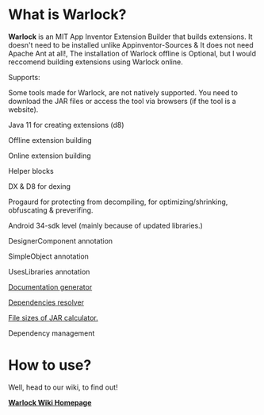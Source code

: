 # What is Warlock?

**Warlock** is an MIT App Inventor Extension Builder that builds extensions. It doesn't need to be installed unlike Appinventor-Sources & It does not need Apache Ant at all!, The installation of Warlock offline is Optional, but I would reccomend building extensions using Warlock online.

Supports:

Some tools made for Warlock, are not natively supported. You need to download the JAR files or access the tool via browsers (if the tool is a website).

Java 11 for creating extensions (d8)

Offline extension building

Online extension building

Helper blocks

DX & D8 for dexing

Progaurd for protecting from decompiling, for optimizing/shrinking, obfuscating & preverifing.

Android 34-sdk level (mainly because of updated libraries.)

DesignerComponent annotation

SimpleObject annotation

UsesLibraries annotation

<a href="https://philippinedeveloper.github.io/DocumentationWarlock/">Documentation generator</a>

<a href="https://github.com/philippinedeveloper/WarlockDependencyResolver/releases/download/1/WarlockDependencyResolver.jar">Dependencies resolver</a>

<a href="https://github.com/philippinedeveloper/JarFileSizeCalculator/releases/download/1.0.0/JarFileSizeCalculator.jar">File sizes of JAR calculator.</a> 

Dependency management

# How to use?

Well, head to our wiki, to find out!

<a href="https://github.com/philippinedeveloper/WarlockExtensionCompiler/wiki"><b>Warlock Wiki Homepage</b></a>
